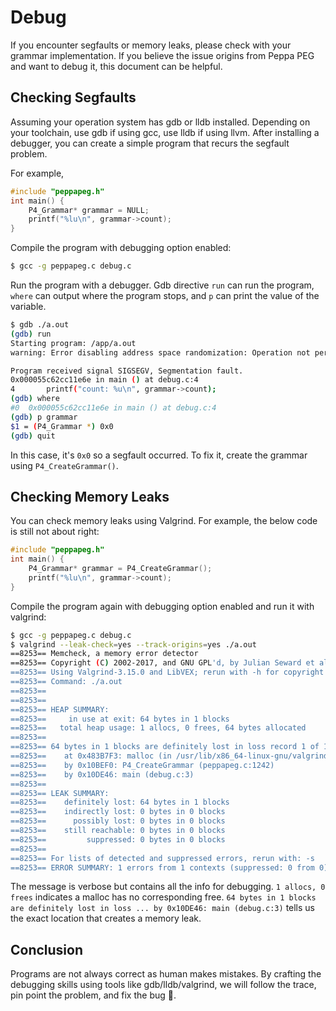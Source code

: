 # Debug

If you encounter segfaults or memory leaks, please check with your grammar implementation.
If you believe the issue origins from Peppa PEG and want to debug it, this document can be helpful.

## Checking Segfaults

Assuming your operation system has gdb or lldb installed. Depending on your toolchain, use gdb if using gcc, use lldb if using llvm. After installing a debugger, you can create a simple program that recurs the segfault problem.

For example,

```c
#include "peppapeg.h"
int main() {
    P4_Grammar* grammar = NULL;
    printf("%lu\n", grammar->count);
}
```

Compile the program with debugging option enabled:

```bash
$ gcc -g peppapeg.c debug.c
```

Run the program with a debugger. Gdb directive `run` can run the program, `where` can output where the program stops, and `p` can print the value of the variable.


```bash
$ gdb ./a.out
(gdb) run
Starting program: /app/a.out
warning: Error disabling address space randomization: Operation not permitted

Program received signal SIGSEGV, Segmentation fault.
0x000055c62cc11e6e in main () at debug.c:4
4	    printf("count: %u\n", grammar->count);
(gdb) where
#0  0x000055c62cc11e6e in main () at debug.c:4
(gdb) p grammar
$1 = (P4_Grammar *) 0x0
(gdb) quit
```

In this case, it's `0x0` so a segfault occurred. To fix it, create the grammar using `P4_CreateGrammar()`.

## Checking Memory Leaks

You can check memory leaks using Valgrind. For example, the below code is still not about right:

```c
#include "peppapeg.h"
int main() {
    P4_Grammar* grammar = P4_CreateGrammar();
    printf("%lu\n", grammar->count);
}
```

Compile the program again with debugging option enabled and run it with valgrind:

```bash
$ gcc -g peppapeg.c debug.c
$ valgrind --leak-check=yes --track-origins=yes ./a.out
==8253== Memcheck, a memory error detector
==8253== Copyright (C) 2002-2017, and GNU GPL'd, by Julian Seward et al.
==8253== Using Valgrind-3.15.0 and LibVEX; rerun with -h for copyright info
==8253== Command: ./a.out
==8253==
==8253==
==8253== HEAP SUMMARY:
==8253==     in use at exit: 64 bytes in 1 blocks
==8253==   total heap usage: 1 allocs, 0 frees, 64 bytes allocated
==8253==
==8253== 64 bytes in 1 blocks are definitely lost in loss record 1 of 1
==8253==    at 0x483B7F3: malloc (in /usr/lib/x86_64-linux-gnu/valgrind/vgpreload_memcheck-amd64-linux.so)
==8253==    by 0x10BEF0: P4_CreateGrammar (peppapeg.c:1242)
==8253==    by 0x10DE46: main (debug.c:3)
==8253==
==8253== LEAK SUMMARY:
==8253==    definitely lost: 64 bytes in 1 blocks
==8253==    indirectly lost: 0 bytes in 0 blocks
==8253==      possibly lost: 0 bytes in 0 blocks
==8253==    still reachable: 0 bytes in 0 blocks
==8253==         suppressed: 0 bytes in 0 blocks
==8253==
==8253== For lists of detected and suppressed errors, rerun with: -s
==8253== ERROR SUMMARY: 1 errors from 1 contexts (suppressed: 0 from 0)
```

The message is verbose but contains all the info for debugging. `1 allocs, 0 frees` indicates a malloc has no corresponding free. `64 bytes in 1 blocks are definitely lost in loss ... by 0x10DE46: main (debug.c:3)` tells us the exact location that creates a memory leak.

## Conclusion

Programs are not always correct as human makes mistakes.
By crafting the debugging skills using tools like gdb/lldb/valgrind, we will follow the trace, pin point the problem, and fix the bug 🐛.
